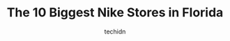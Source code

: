 ---
layout: ampstory
image: https://i0.wp.com/www.depkes.org/wp-content/uploads/2023/06/nike-0-in-florida-1685967664.jpeg?resize=640,853
author: techidn
featured: false
description: Discover the impressive array of Nike options in Florida, where you can find 10 of the largest Nike establishments in the area. From renowned classics to hidden gems, Florida offers a divers
title: The 10 Biggest Nike Stores in Florida
cover:
   title: The 10 Biggest Nike Stores in Florida
   subtitle: Rickpate
   background: https://www.depkes.org/wp-content/uploads/2023/06/nike-0-in-florida-1685967664.jpeg

pages: 
 - layout: thirds
   top: <h1>#1 Nike Factory Store</h1>
   bottom: "<p>4 stars just because people here just cant behave like human. Its one of my local stores. the crew is really good at keeping  the store organized. Items are pretty </p>"
   background: https://www.depkes.org/wp-content/uploads/2023/06/nike-1-in-florida-1685967665.jpeg
   backgroundblur: true
 - layout: thirds
   top: <h1>#2 Nike Clearance Store</h1>
   bottom: "<p>2671 W Osceola Pkwy, Kissimmee, FL 34741, United States</p>"
   background: https://www.depkes.org/wp-content/uploads/2023/06/nike-2-in-florida-1685967665.jpeg
   cta:
      link: https://www.depkes.org/blog/the-10-biggest-nike-stores-in-florida/
      text: The 10 Biggest Nike Stores in Florida
 - layout: thirds
   top: <h1>#3 Nike Clearance Store</h1>
   bottom: "<p>5209 International Dr Suite A-C, Orlando, FL 32819, United States</p>"
   background: https://www.depkes.org/wp-content/uploads/2023/06/nike-3-in-florida-1685967666.jpeg
   cta:
      link: https://www.depkes.org/blog/the-10-biggest-nike-stores-in-florida/
      text: The 10 Biggest Nike Stores in Florida
 - layout: thirds
   top: <h1>#4 Nike Factory Store</h1>
   bottom: "<p>12801 W Sunrise Blvd Suite 1005, Sunrise, FL 33323, United States</p>"
   background: https://images.unsplash.com/photo-1533998839656-76f5e4b2bccb?ixlib=rb-4.0.3&ixid=MnwxMjA3fDB8MHxwaG90by1wYWdlfHx8fGVufDB8fHx8&auto=format&fit=crop&w=640&h=853&q=80
   cta:
      link: https://www.depkes.org/blog/the-10-biggest-nike-stores-in-florida/
      text: The 10 Biggest Nike Stores in Florida
 - layout: thirds
   top: <h1>#5 Nike Factory Store</h1>
   bottom: "<p>11401 NW 12th St Suite N 100, Miami, FL 33172, United States</p>"
   background: https://images.unsplash.com/photo-1531169509526-f8f1fdaa4a67?ixlib=rb-4.0.3&ixid=MnwxMjA3fDB8MHxwaG90by1wYWdlfHx8fGVufDB8fHx8&auto=format&fit=crop&w=640&h=853&q=80
   cta:
      link: https://www.depkes.org/blog/the-10-biggest-nike-stores-in-florida/
      text: The 10 Biggest Nike Stores in Florida
 - layout: thirds
   top: <h1>#6 Nike Factory Store</h1>
   bottom: "<p>4977 International Dr #3B-13, Orlando, FL 32819, United States</p>"
   background: https://images.unsplash.com/photo-1489694553447-4c9339da310d?ixlib=rb-4.0.3&ixid=MnwxMjA3fDB8MHxwaG90by1wYWdlfHx8fGVufDB8fHx8&auto=format&fit=crop&w=640&h=853&q=80
   cta:
      link: https://www.depkes.org/blog/the-10-biggest-nike-stores-in-florida/
      text: The 10 Biggest Nike Stores in Florida
 - layout: thirds
   top: <h1>#7 Nike Miami</h1>
   bottom: "<p>1035 Lincoln Rd, Miami Beach, FL 33139, United States</p>"
   background: https://images.unsplash.com/photo-1620421680010-0766ff230392?ixlib=rb-4.0.3&ixid=MnwxMjA3fDB8MHxwaG90by1wYWdlfHx8fGVufDB8fHx8&auto=format&fit=crop&w=640&h=853&q=80
   cta:
      link: https://www.depkes.org/blog/the-10-biggest-nike-stores-in-florida/
      text: The 10 Biggest Nike Stores in Florida
 - layout: thirds
   middle: Continue reading...
   background: https://plus.unsplash.com/premium_photo-1664640458616-3c74f8cb4589?ixlib=rb-4.0.3&ixid=MnwxMjA3fDB8MHxwaG90by1wYWdlfHx8fGVufDB8fHx8&auto=format&fit=crop&w=640&h=853&q=80
   cta:
      link: https://www.depkes.org/blog/the-10-biggest-nike-stores-in-florida/
      text: The 10 Biggest Nike Stores in Florida
      
---